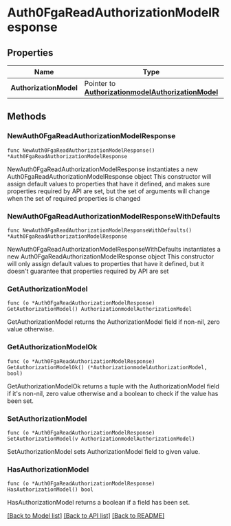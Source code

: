 # Auth0FgaReadAuthorizationModelResponse

## Properties

Name | Type | Description | Notes
------------ | ------------- | ------------- | -------------
**AuthorizationModel** | Pointer to [**AuthorizationmodelAuthorizationModel**](AuthorizationmodelAuthorizationModel.md) |  | [optional] 

## Methods

### NewAuth0FgaReadAuthorizationModelResponse

`func NewAuth0FgaReadAuthorizationModelResponse() *Auth0FgaReadAuthorizationModelResponse`

NewAuth0FgaReadAuthorizationModelResponse instantiates a new Auth0FgaReadAuthorizationModelResponse object
This constructor will assign default values to properties that have it defined,
and makes sure properties required by API are set, but the set of arguments
will change when the set of required properties is changed

### NewAuth0FgaReadAuthorizationModelResponseWithDefaults

`func NewAuth0FgaReadAuthorizationModelResponseWithDefaults() *Auth0FgaReadAuthorizationModelResponse`

NewAuth0FgaReadAuthorizationModelResponseWithDefaults instantiates a new Auth0FgaReadAuthorizationModelResponse object
This constructor will only assign default values to properties that have it defined,
but it doesn't guarantee that properties required by API are set

### GetAuthorizationModel

`func (o *Auth0FgaReadAuthorizationModelResponse) GetAuthorizationModel() AuthorizationmodelAuthorizationModel`

GetAuthorizationModel returns the AuthorizationModel field if non-nil, zero value otherwise.

### GetAuthorizationModelOk

`func (o *Auth0FgaReadAuthorizationModelResponse) GetAuthorizationModelOk() (*AuthorizationmodelAuthorizationModel, bool)`

GetAuthorizationModelOk returns a tuple with the AuthorizationModel field if it's non-nil, zero value otherwise
and a boolean to check if the value has been set.

### SetAuthorizationModel

`func (o *Auth0FgaReadAuthorizationModelResponse) SetAuthorizationModel(v AuthorizationmodelAuthorizationModel)`

SetAuthorizationModel sets AuthorizationModel field to given value.

### HasAuthorizationModel

`func (o *Auth0FgaReadAuthorizationModelResponse) HasAuthorizationModel() bool`

HasAuthorizationModel returns a boolean if a field has been set.


[[Back to Model list]](../README.md#documentation-for-models) [[Back to API list]](../README.md#documentation-for-api-endpoints) [[Back to README]](../README.md)


